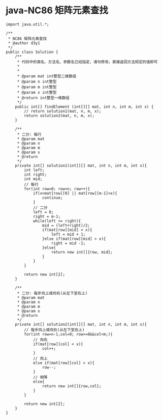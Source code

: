 # java-NC86 矩阵元素查找


    import java.util.*;
    
    /**
     * NC86 矩阵元素查找
     * @author d3y1
     */
    public class Solution {
        /**
         * 代码中的类名、方法名、参数名已经指定，请勿修改，直接返回方法规定的值即可
         *
         *
         * @param mat int整型二维数组 
         * @param n int整型 
         * @param m int整型 
         * @param x int整型 
         * @return int整型一维数组
         */
        public int[] findElement (int[][] mat, int n, int m, int x) {
            // return solution1(mat, n, m, x);
            return solution2(mat, n, m, x);
        }
    
        /**
         * 二分: 每行
         * @param mat
         * @param n
         * @param m
         * @param x
         * @return
         */
        private int[] solution1(int[][] mat, int n, int m, int x){
            int left;
            int right;
            int mid;
            // 每行
            for(int row=0; row<n; row++){
                if(x<mat[row][0] || mat[row][m-1]<x){
                    continue;
                }
                // 二分
                left = 0;
                right = m-1;
                while(left <= right){
                    mid = (left+right)/2;
                    if(mat[row][mid] < x){
                        left = mid + 1;
                    }else if(mat[row][mid] > x){
                        right = mid -1;
                    }else{
                        return new int[]{row, mid};
                    }
                }
            }
    
            return new int[2];
        }
    
        /**
         * 二分: 每步向上或向右(从左下至右上)
         * @param mat
         * @param n
         * @param m
         * @param x
         * @return
         */
        private int[] solution2(int[][] mat, int n, int m, int x){
            // 每步向上或向右(从左下至右上)
            for(int row=n-1,col=0; row>=0&&col<m;){
                // 向右
                if(mat[row][col] < x){
                    col++;
                }
                // 向上
                else if(mat[row][col] > x){
                    row--;
                }
                // 相等
                else{
                    return new int[]{row,col};
                }
            }
    
            return new int[2];
        }
    }

  

